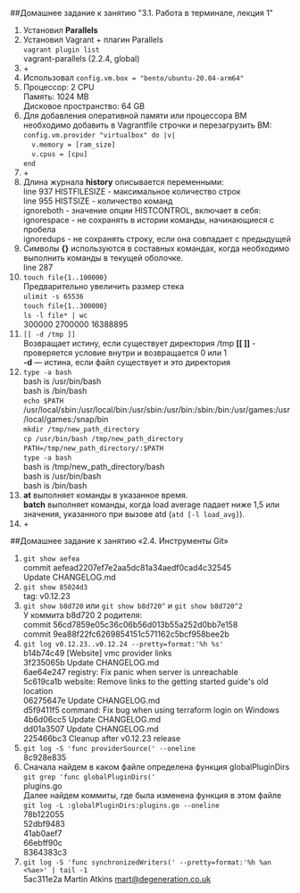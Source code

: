 ##Домашнее задание к занятию "3.1. Работа в терминале, лекция 1"

1. Установил **Parallels**
2. Установил Vagrant + плагин Parallels  
`vagrant plugin list`  
vagrant-parallels (2.2.4, global)
3. \+
4. Использовал `config.vm.box = "bento/ubuntu-20.04-arm64"`
5. Процессор: 2 CPU  
Память: 1024 MB  
Дисковое пространство: 64 GB
6. Для добавления оперативной памяти или процессора ВМ необходимо добавить в Vagrantfile строчки и перезагрузить ВМ:  
`config.vm.provider "virtualbox" do |v|`  
`  v.memory = [ram_size]`  
`  v.cpus = [cpu]`  
`end`
7. \+
8. Длина журнала **history** описывается переменными:  
line 937 HISTFILESIZE - максимальное количество строк  
line 955 HISTSIZE - количество команд  
ignoreboth - значение опции HISTCONTROL, включает в себя:  
ignorespace - не сохранять в истории команды, начинающиеся с пробела  
ignoredups - не сохранять строку, если она совпадает с предыдущей  
9. Символы **{}** используются в составных командах, когда необходимо выполнить команды в текущей оболочке.  
line 287
10. `touch file{1..100000}`  
Предварительно увеличить размер стека  
`ulimit -s 65536`  
`touch file{1..300000}`  
`ls -l file* | wc`  
 300000 2700000 16388895
11. `[[ -d /tmp ]]`  
Возвращает истину, если существует директория /tmp
**[[ ]]** - проверяется условие внутри и возвращается 0 или 1  
**-d** — истина, если файл существует и это директория
12. `type -a bash`  
bash is /usr/bin/bash  
bash is /bin/bash  
`echo $PATH`  
/usr/local/sbin:/usr/local/bin:/usr/sbin:/usr/bin:/sbin:/bin:/usr/games:/usr/local/games:/snap/bin  
`mkdir /tmp/new_path_directory`  
`cp /usr/bin/bash /tmp/new_path_directory`  
`PATH=/tmp/new_path_directory/:$PATH`  
`type -a bash`  
bash is /tmp/new_path_directory/bash  
bash is /usr/bin/bash  
bash is /bin/bash
13. **at** выполняет команды в указанное время.  
**batch** выполняет команды, когда load average падает ниже 1,5 или значения, указанного при вызове atd (`atd [-l load_avg]`).
14. \+



##Домашнее задание к занятию «2.4. Инструменты Git»
1. `git show aefea`\
commit aefead2207ef7e2aa5dc81a34aedf0cad4c32545\
Update CHANGELOG.md
2. `git show 85024d3`\
tag: v0.12.23
3. `git show b8d720` или `git show b8d720^` и `git show b8d720^2`\
У коммита b8d720 2 родителя:\
commit 56cd7859e05c36c06b56d013b55a252d0bb7e158\
commit 9ea88f22fc6269854151c571162c5bcf958bee2b
4. `git log v0.12.23..v0.12.24 --pretty=format:'%h %s'`\
b14b74c49 [Website] vmc provider links\
3f235065b Update CHANGELOG.md\
6ae64e247 registry: Fix panic when server is unreachable\
5c619ca1b website: Remove links to the getting started guide's old location\
06275647e Update CHANGELOG.md\
d5f9411f5 command: Fix bug when using terraform login on Windows\
4b6d06cc5 Update CHANGELOG.md\
dd01a3507 Update CHANGELOG.md\
225466bc3 Cleanup after v0.12.23 release
5. `git log -S 'func providerSource(' --oneline`\
8c928e835
6. Сначала найдем в каком файле определена функция globalPluginDirs\
`git grep 'func globalPluginDirs('`\
plugins.go\
Далее найдем коммиты, где была изменена функция в этом файле\
`git log -L :globalPluginDirs:plugins.go --oneline`\
78b122055\
52dbf9483\
41ab0aef7\
66ebff90c\
8364383c3
7. `git log -S 'func synchronizedWriters(' --pretty=format:'%h %an <%ae>' | tail -1`\
5ac311e2a Martin Atkins <mart@degeneration.co.uk>
